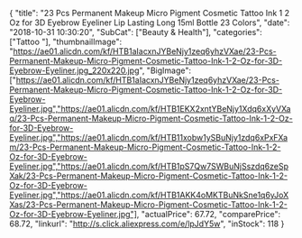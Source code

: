 {
	"title": "23 Pcs Permanent Makeup Micro Pigment Cosmetic Tattoo Ink 1 2 Oz for 3D Eyebrow Eyeliner Lip Lasting Long 15ml  Bottle 23 Colors",
	"date": "2018-10-31 10:30:20",
	"SubCat": ["Beauty & Health"],
	"categories": ["Tattoo "],
	"thumbnailImage": "https://ae01.alicdn.com/kf/HTB1aIacxnJYBeNjy1zeq6yhzVXae/23-Pcs-Permanent-Makeup-Micro-Pigment-Cosmetic-Tattoo-Ink-1-2-Oz-for-3D-Eyebrow-Eyeliner.jpg_220x220.jpg",
	"BigImage": ["https://ae01.alicdn.com/kf/HTB1aIacxnJYBeNjy1zeq6yhzVXae/23-Pcs-Permanent-Makeup-Micro-Pigment-Cosmetic-Tattoo-Ink-1-2-Oz-for-3D-Eyebrow-Eyeliner.jpg","https://ae01.alicdn.com/kf/HTB1EKX2xntYBeNjy1Xdq6xXyVXaq/23-Pcs-Permanent-Makeup-Micro-Pigment-Cosmetic-Tattoo-Ink-1-2-Oz-for-3D-Eyebrow-Eyeliner.jpg","https://ae01.alicdn.com/kf/HTB11xobw1ySBuNjy1zdq6xPxFXam/23-Pcs-Permanent-Makeup-Micro-Pigment-Cosmetic-Tattoo-Ink-1-2-Oz-for-3D-Eyebrow-Eyeliner.jpg","https://ae01.alicdn.com/kf/HTB1pS7Qw7SWBuNjSszdq6zeSpXak/23-Pcs-Permanent-Makeup-Micro-Pigment-Cosmetic-Tattoo-Ink-1-2-Oz-for-3D-Eyebrow-Eyeliner.jpg","https://ae01.alicdn.com/kf/HTB1AKK4oMKTBuNkSne1q6yJoXXas/23-Pcs-Permanent-Makeup-Micro-Pigment-Cosmetic-Tattoo-Ink-1-2-Oz-for-3D-Eyebrow-Eyeliner.jpg"],
	"actualPrice": 67.72,
	"comparePrice": 68.72,
	"linkurl": "http://s.click.aliexpress.com/e/lpJdY5w",
	"inStock": 118
}
